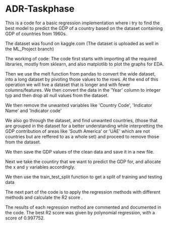 # ADR-Taskphase
This is a code for a basic regression implementation where i try to find the best model to predict the
GDP of a country based on the dataset containing GDP of countries from 1960s.

The dataset was found on kaggle.com (The dataset is uploaded as well in the ML_Project branch)

The working of code:
The code first starts with importing all the required libraries, mostly from sklearn, and also matplotlib to plot the graphs for EDA.

Then we use the melt function from pandas to convert the wide dataset, into a long dataset by pivoting those values to the rows.
At the end of this operation we will hve a dataset that is longer and with fewer columns/features.
We then convert the data in the 'Year' column to integer typ and then drop all null values from the dataset.

We then remove the unwanted variables like 'Country Code', 'Indicator Name' and 'Indicator code'

We also go through the dataset, and find unwanted countries, (those that are grouped in the dataset for a better understanding while interpretting the GDP
contribution of areas like 'South America' or 'UAE' which are not countries but are reffered to as a whole set) and proceed to remove those from the dataset.

We then save the GDP values of the clean data and save it in a new file.

Next we take the countiry that we want to predict the GDP for, and allocate the x and y variables accordingly.

We then use the train_test_split function to get a split of training and testing data

The next part of the code is to apply the regression methods with different methods and calculate the R2 score .

The results of each regression method are commented and documented in the code. The best R2 score was given by 
polynomial regression, with a score of 0.997752.
